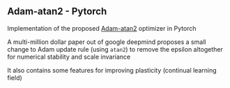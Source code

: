 

## Adam-atan2 - Pytorch

Implementation of the proposed <a href="https://arxiv.org/abs/2407.05872">Adam-atan2</a> optimizer in Pytorch

A multi-million dollar paper out of google deepmind proposes a small change to Adam update rule (using `atan2`) to remove the epsilon altogether for numerical stability and scale invariance

It also contains some features for improving plasticity (continual learning field)